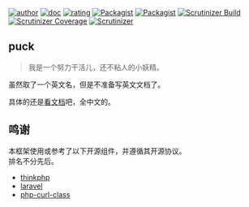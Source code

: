 [![author](https://img.shields.io/badge/author-rozbo-green.svg)](https://github.com/Rozbo)
[![doc](https://img.shields.io/badge/doc-0.8.16-ff69b4.svg)](https://puck.zz173.com)
[![rating](https://img.shields.io/badge/rating-%F0%9F%94%A5%F0%9F%94%A5%F0%9F%94%A5%F0%9F%94%A5%F0%9F%94%A5-brightgreen.svg)](https://blog.zz173.com)
[![Packagist](https://img.shields.io/packagist/v/rozbo/puck.svg)](https://packagist.org/packages/rozbo/puck)
[![Packagist](https://img.shields.io/packagist/dt/rozbo/puck.svg)](https://packagist.org/packages/rozbo/puck)
[![Scrutinizer Build](https://img.shields.io/scrutinizer/build/g/rozbo/puck.svg)](https://scrutinizer-ci.com/g/Rozbo/puck)
[![Scrutinizer Coverage](https://img.shields.io/scrutinizer/coverage/g/rozbo/puck.svg)](https://scrutinizer-ci.com/g/Rozbo/puck)
[![Scrutinizer](https://img.shields.io/scrutinizer/g/rozbo/puck.svg)](https://scrutinizer-ci.com/g/Rozbo/puck)


## puck

> 我是一个努力干活儿，还不粘人的小妖精。


虽然取了一个英文名，但是不准备写英文文档了。  

具体的还是[看文档](https://puck.zz173.com)吧，全中文的。

## 鸣谢

本框架使用或参考了以下开源组件，并遵循其开源协议。  
排名不分先后。

- [thinkphp](https://github.com/top-think/framework)
- [laravel](https://github.com/laravel/framework)
- [php-curl-class](https://github.com/php-curl-class/php-curl-class)
